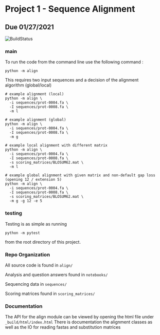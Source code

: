 # Project 1 - Sequence Alignment
## Due 01/27/2021

![BuildStatus](https://github.com/noamteyssier/Project1/workflows/HW1/badge.svg?event=push)

### main
To run the code from the command line use the following command :

```
python -m align
```

This requires two input sequences and a decision of the alignment algorithm (global/local)
```
# example alignment (local)
python -m align \
  -i sequences/prot-0004.fa \
  -I sequences/prot-0008.fa \
  -m l

# example alignment (global)
python -m align \
  -i sequences/prot-0004.fa \
  -I sequences/prot-0008.fa \
  -m g

# example local alignment with different matrix
python -m align \
  -i sequences/prot-0004.fa \
  -I sequences/prot-0008.fa \
  -s scoring_matrices/BLOSUM62.mat \
  -m l

# example global alignment with given matrix and non-default gap loss (opening 12 / extension 5)
python -m align \
  -i sequences/prot-0004.fa \
  -I sequences/prot-0008.fa \
  -s scoring_matrices/BLOSUM62.mat \
  -m g -g 12 -e 5

```

### testing
Testing is as simple as running
```
python -m pytest
```
from the root directory of this project.

### Repo Organization

All source code is found in `align/`

Analysis and question answers found in `notebooks/`

Sequencing data in `sequences/`

Scoring matrices found in `scoring_matrices/`

### Documentation

The API for the align module can be viewed by opening the html file under `_build/html/index.html`
There is documentation the alignment classes as well as the IO for reading fastas and substitution matrices
